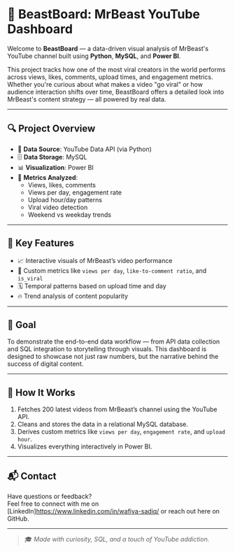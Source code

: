 # 🧠 BeastBoard: MrBeast YouTube Dashboard

Welcome to **BeastBoard** — a data-driven visual analysis of MrBeast's YouTube channel built using **Python**, **MySQL**, and **Power BI**.

This project tracks how one of the most viral creators in the world performs across views, likes, comments, upload times, and engagement metrics. Whether you're curious about what makes a video "go viral" or how audience interaction shifts over time, BeastBoard offers a detailed look into MrBeast's content strategy — all powered by real data.

---

## 🔍 Project Overview

- 🔄 **Data Source**: YouTube Data API (via Python)
- 🗄️ **Data Storage**: MySQL
- 📊 **Visualization**: Power BI
- 🧮 **Metrics Analyzed**:
  - Views, likes, comments
  - Views per day, engagement rate
  - Upload hour/day patterns
  - Viral video detection
  - Weekend vs weekday trends

---

## 📌 Key Features

- 📈 Interactive visuals of MrBeast’s video performance
- 🧠 Custom metrics like `views per day`, `like-to-comment ratio`, and `is_viral`
- 🗓️ Temporal patterns based on upload time and day
- 🔥 Trend analysis of content popularity

---

## 🎯 Goal

To demonstrate the end-to-end data workflow — from API data collection and SQL integration to storytelling through visuals. This dashboard is designed to showcase not just raw numbers, but the narrative behind the success of digital content.



---
## 🚀 How It Works

1. Fetches 200 latest videos from MrBeast’s channel using the YouTube API.
2. Cleans and stores the data in a relational MySQL database.
3. Derives custom metrics like `views per day`, `engagement rate`, and `upload hour`.
4. Visualizes everything interactively in Power BI.

---

## 📬 Contact

Have questions or feedback?  
Feel free to connect with me on [LinkedIn]https://www.linkedin.com/in/wafiya-sadiq/ or reach out here on GitHub.

---

> 🎓 *Made with curiosity, SQL, and a touch of YouTube addiction.*


